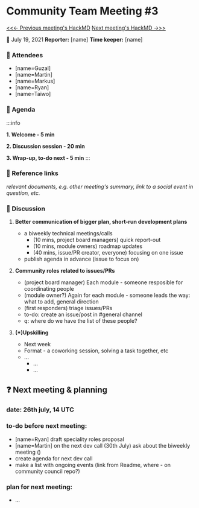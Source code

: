 # Community Team Meeting #3

[<<<- Previous meeting's HackMD](https://hackmd.io/OBH_o7AwQka5Xmo8jd9eFw?both)
[Next meeting's HackMD ->>>](https://hackmd.io/Lmf1PoXmTKCOPis5kjwIkA)

**:calendar:** July 19, 2021
**Reporter:** [name]
**Time keeper:** [name]

### :wave: Attendees
- [name=Guzal] 
- [name=Martin]
- [name=Markus]
- [name=Ryan]
- [name=Taiwo]


### :pencil: Agenda 

:::info

**1. Welcome - 5 min**

**2. Discussion session - 20 min**

**3. Wrap-up, to-do next - 5 min**
:::

### :construction: Reference links
*relevant documents, e.g. other meeting's summary, link to a social event in question, etc.*

### :mega: Discussion
1. **Better communication of bigger plan, short-run development plans**
    - a biweekly technical meetings/calls 
        - (10 mins, project board managers) quick report-out
        - (10 mins, module owners) roadmap updates
        - (40 mins, issue/PR creator, everyone) focusing on one issue
    - publish agenda in advance (issue to focus on)
        
2. **Community roles related to issues/PRs**
    - (project board manager) Each module - someone resposible for coordinating people
    - (module owner?) Again for each module - someone leads the way: what to add, general direction
    - (first responders) triage issues/PRs
    - to-do: create an issue/post in #general channel
    - q: where do we have the list of these people?


3. **(*)Upskilling**
    - Next week
    - Format - a coworking session, solving a task together, etc
    - ...
        - ...
        - ...





:question: Next meeting & planning
---
### date: 26th july, 14 UTC

### to-do before next meeting:
- [name=Ryan] draft speciality roles proposal 
- [name=Martin] on the next dev call (30th July) ask about the biweekly meeting ()
- create agenda for next dev call 
- make a list with ongoing events (link from Readme, where - on community council repo?)

### plan for next meeting:
- ...
